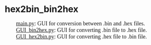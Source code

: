 # hex2bin_bin2hex

<font size =4 face=Times New Roman>&emsp;&emsp;[main.py](./src/main.py): GUI for conversion between .bin and .hex files.<br>
&emsp;&emsp;[GUI_bin2hex.py](./src/GUI_bin2hex.py): GUI for converting .bin file to .hex file.<br>
&emsp;&emsp;[GUI_hex2bin.py](./src/GUI_hex2bin.py):  GUI for converting .hex file to .bin file.
</font>
<br>
